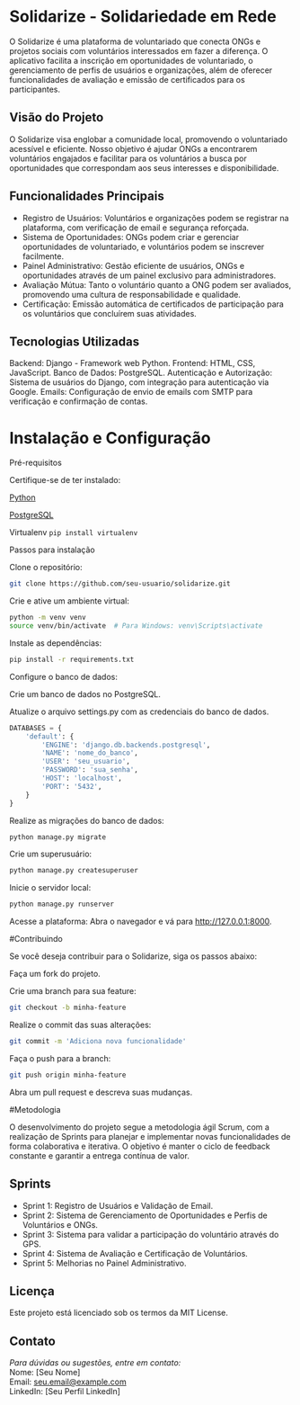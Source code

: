# Solidarize - Solidariedade em Rede  

O Solidarize é uma plataforma de voluntariado que conecta ONGs e projetos sociais com voluntários interessados em fazer a diferença. O aplicativo facilita a inscrição em oportunidades de voluntariado, o gerenciamento de perfis de usuários e organizações, além de oferecer funcionalidades de avaliação e emissão de certificados para os participantes.

## Visão do Projeto  

O Solidarize visa englobar a comunidade local, promovendo o voluntariado acessível e eficiente. Nosso objetivo é ajudar ONGs a encontrarem voluntários engajados e facilitar para os voluntários a busca por oportunidades que correspondam aos seus interesses e disponibilidade.

## Funcionalidades Principais  

- Registro de Usuários: Voluntários e organizações podem se registrar na plataforma, com verificação de email e segurança reforçada.  
- Sistema de Oportunidades: ONGs podem criar e gerenciar oportunidades de voluntariado, e voluntários podem se inscrever facilmente.  
- Painel Administrativo: Gestão eficiente de usuários, ONGs e oportunidades através de um painel exclusivo para administradores.  
- Avaliação Mútua: Tanto o voluntário quanto a ONG podem ser avaliados, promovendo uma cultura de responsabilidade e qualidade.  
- Certificação: Emissão automática de certificados de participação para os voluntários que concluírem suas atividades.  

## Tecnologias Utilizadas  

Backend: Django - Framework web Python.
Frontend: HTML, CSS, JavaScript.
Banco de Dados: PostgreSQL.
Autenticação e Autorização: Sistema de usuários do Django, com integração para autenticação via Google.
Emails: Configuração de envio de emails com SMTP para verificação e confirmação de contas.

# Instalação e Configuração  

Pré-requisitos

Certifique-se de ter instalado:

[Python](https://www.python.org/downloads/)

[PostgreSQL](https://www.postgresql.org/download/)

Virtualenv ``` pip install virtualenv ```

Passos para instalação

Clone o repositório:

```sh
git clone https://github.com/seu-usuario/solidarize.git
```

Crie e ative um ambiente virtual:

```sh
python -m venv venv
source venv/bin/activate  # Para Windows: venv\Scripts\activate
```

Instale as dependências:

```sh
pip install -r requirements.txt
```

Configure o banco de dados:

Crie um banco de dados no PostgreSQL.

Atualize o arquivo settings.py com as credenciais do banco de dados.

```py
DATABASES = {
    'default': {
        'ENGINE': 'django.db.backends.postgresql',
        'NAME': 'nome_do_banco',
        'USER': 'seu_usuario',
        'PASSWORD': 'sua_senha',
        'HOST': 'localhost',
        'PORT': '5432',
    }
}
```
Realize as migrações do banco de dados:

```sh
python manage.py migrate
```

Crie um superusuário:

```sh
python manage.py createsuperuser
```

Inicie o servidor local:

```sh
python manage.py runserver
```

Acesse a plataforma: Abra o navegador e vá para http://127.0.0.1:8000.

#Contribuindo

Se você deseja contribuir para o Solidarize, siga os passos abaixo:

Faça um fork do projeto.

Crie uma branch para sua feature:
```sh
git checkout -b minha-feature
```

Realize o commit das suas alterações:
```sh
git commit -m 'Adiciona nova funcionalidade'
```

Faça o push para a branch:
```sh
git push origin minha-feature
```

Abra um pull request e descreva suas mudanças.

#Metodologia

O desenvolvimento do projeto segue a metodologia ágil Scrum, com a realização de Sprints para planejar e implementar novas funcionalidades de forma colaborativa e iterativa. O objetivo é manter o ciclo de feedback constante e garantir a entrega contínua de valor.

## Sprints  

- Sprint 1: Registro de Usuários e Validação de Email.  
- Sprint 2: Sistema de Gerenciamento de Oportunidades e Perfis de Voluntários e ONGs.  
- Sprint 3: Sistema para validar a participação do voluntário através do GPS.  
- Sprint 4: Sistema de Avaliação e Certificação de Voluntários.  
- Sprint 5: Melhorias no Painel Administrativo.

## Licença   

Este projeto está licenciado sob os termos da MIT License.  

## Contato  

*Para dúvidas ou sugestões, entre em contato:*  
Nome: [Seu Nome]  
Email: seu.email@example.com  
LinkedIn: [Seu Perfil LinkedIn]  
